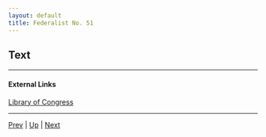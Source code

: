 ```yaml
---
layout: default
title: Federalist No. 51
---
```


## Text

---
#### External Links
[Library of Congress]()

---

[Prev](50.md) | [Up](README.md) | [Next](52.md)
